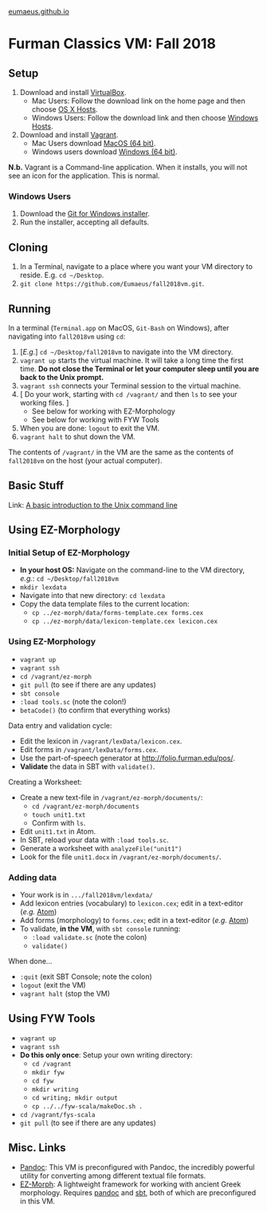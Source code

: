 
[eumaeus.github.io](https://eumaeus.github.io) 

# Furman Classics VM: Fall 2018

## Setup

1. Download and install [VirtualBox](https://www.virtualbox.org).
	- Mac Users: Follow the download link on the home page and then choose [OS X Hosts](https://download.virtualbox.org/virtualbox/5.2.18/VirtualBox-5.2.18-124319-OSX.dmg).
	- Windows Users: Follow the download link and then choose [Windows Hosts](https://download.virtualbox.org/virtualbox/5.2.18/VirtualBox-5.2.18-124319-Win.exe).
1. Download and install [Vagrant](https://www.vagrantup.com). 
	- Mac Users download [MacOS (64 bit)](https://releases.hashicorp.com/vagrant/2.1.4/vagrant_2.1.4_x86_64.dmg). 
	- Windows users download [Windows (64 bit)](https://releases.hashicorp.com/vagrant/2.1.4/vagrant_2.1.4_x86_64.msi).

**N.b.** Vagrant is a Command-line application. When it installs, you will not see an icon for the application. This is normal.

### Windows Users

1. Download the [Git for Windows installer](https://gitforwindows.org).
1. Run the installer, accepting all defaults.

## Cloning

1. In a Terminal, navigate to a place where you want your VM directory to reside. E.g. `cd ~/Desktop`.
1. `git clone https://github.com/Eumaeus/fall2018vm.git`.

## Running

In a terminal (`Terminal.app` on MacOS, `Git-Bash` on Windows), after navigating into `fall2018vm` using `cd`:

1. [*E.g.*] `cd ~/Desktop/fall2018vm` to navigate into the VM directory.
1. `vagrant up` starts the virtual machine. It will take a long time the first time. **Do not close the Terminal or let your computer sleep until you are back to the Unix prompt.**
1. `vagrant ssh` connects your Terminal session to the virtual machine.
1. [ Do your work, starting with `cd /vagrant/` and then `ls` to see your working files. ]
	- See below for working with EZ-Morphology
	- See below for working with FYW Tools
1. When you are done: `logout` to exit the VM.
1. `vagrant halt` to shut down the VM.

The contents of `/vagrant/` in the VM are the same as the contents of `fall2018vm` on the host (your actual computer).

## Basic Stuff

Link: [A basic introduction to the Unix command line](https://eumaeus.github.io/2018/09/07/cli.html)

## Using EZ-Morphology

### Initial Setup of EZ-Morphology

- **In your host OS:** Navigate on the command-line to the VM directory, *e.g.*: `cd ~/Desktop/fall2018vm`
- `mkdir lexdata`
- Navigate into that new directory: `cd lexdata`
- Copy the data template files to the current location: 
    - `cp ../ez-morph/data/forms-template.cex forms.cex` 
    - `cp ../ez-morph/data/lexicon-template.cex lexicon.cex`

### Using EZ-Morphology

- `vagrant up`
- `vagrant ssh`
- `cd /vagrant/ez-morph`
- `git pull` (to see if there are any updates)
- `sbt console`
- `:load tools.sc` (note the colon!)
- `betaCode()` (to confirm that everything works)

Data entry and validation cycle:

- Edit the lexicon in `/vagrant/lexData/lexicon.cex`.
- Edit forms in `/vagrant/lexData/forms.cex`.
- Use the part-of-speech generator at <http://folio.furman.edu/pos/>.
- **Validate** the data in SBT with `validate()`.

Creating a Worksheet:

- Create a new text-file in `/vagrant/ez-morph/documents/`:
	- `cd /vagrant/ez-morph/documents`
	- `touch unit1.txt`
	- Confirm with `ls`. 
- Edit `unit1.txt` in Atom.
- In SBT, reload your data with `:load tools.sc`.
- Generate a worksheet with `analyzeFile("unit1")`
- Look for the file `unit1.docx` in `/vagrant/ez-morph/documents/`.

### Adding data

- Your work is in `.../fall2018vm/lexdata/`
- Add lexicon entries (vocabulary) to `lexicon.cex`; edit in a text-editor (*e.g.* [Atom](Atom.io))
- Add forms (morphology) to `forms.cex`; edit in a text-editor (*e.g.* [Atom](https://atom.io))
- To validate, **in the VM**, with `sbt console` running:
	- `:load validate.sc` (note the colon)
	- `validate()`

When done…

- `:quit` (exit SBT Console; note the colon)
- `logout` (exit the VM)
- `vagrant halt` (stop the VM)

## Using FYW Tools

- `vagrant up`
- `vagrant ssh`
- **Do this only once**: Setup your own writing directory:
	- `cd /vagrant`
	- `mkdir fyw`
	- `cd fyw`
	- `mkdir writing`
	- `cd writing; mkdir output`
	- `cp ../../fyw-scala/makeDoc.sh .`
- `cd /vagrant/fys-scala`
- `git pull` (to see if there are any updates)



## Misc. Links

- [Pandoc](http://pandoc.org): This VM is preconfigured with Pandoc, the incredibly powerful utility for converting among different textual file formats.
- [EZ-Morph](https://github.com/Eumaeus/ez-morph): A lightweight framework for working with ancient Greek morphology. Requires [pandoc](http://pandoc.org) and [sbt](https://www.scala-sbt.org/), both of which are preconfigured in this VM.

		